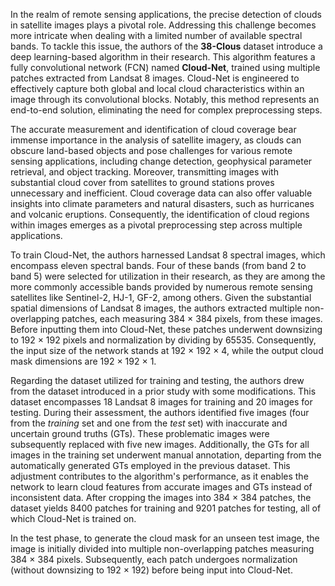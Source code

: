 In the realm of remote sensing applications, the precise detection of clouds in satellite images plays a pivotal role. Addressing this challenge becomes more intricate when dealing with a limited number of available spectral bands. To tackle this issue, the authors of the **38-Clous** dataset introduce a deep learning-based algorithm in their research. This algorithm features a fully convolutional network (FCN) named **Cloud-Net**, trained using multiple patches extracted from Landsat 8 images. Cloud-Net is engineered to effectively capture both global and local cloud characteristics within an image through its convolutional blocks. Notably, this method represents an end-to-end solution, eliminating the need for complex preprocessing steps.

The accurate measurement and identification of cloud coverage bear immense importance in the analysis of satellite imagery, as clouds can obscure land-based objects and pose challenges for various remote sensing applications, including change detection, geophysical parameter retrieval, and object tracking. Moreover, transmitting images with substantial cloud cover from satellites to ground stations proves unnecessary and inefficient. Cloud coverage data can also offer valuable insights into climate parameters and natural disasters, such as hurricanes and volcanic eruptions. Consequently, the identification of cloud regions within images emerges as a pivotal preprocessing step across multiple applications.

To train Cloud-Net, the authors harnessed Landsat 8 spectral images, which encompass eleven spectral bands. Four of these bands (from band 2 to band 5) were selected for utilization in their research, as they are among the more commonly accessible bands provided by numerous remote sensing satellites like Sentinel-2, HJ-1, GF-2, among others. Given the substantial spatial dimensions of Landsat 8 images, the authors extracted multiple non-overlapping patches, each measuring 384 × 384 pixels, from these images. Before inputting them into Cloud-Net, these patches underwent downsizing to 192 × 192 pixels and normalization by dividing by 65535. Consequently, the input size of the network stands at 192 × 192 × 4, while the output cloud mask dimensions are 192 × 192 × 1.

Regarding the dataset utilized for training and testing, the authors drew from the dataset introduced in a prior study with some modifications. This dataset encompasses 18 Landsat 8 images for training and 20 images for testing. During their assessment, the authors identified five images (four from the _training_ set and one from the _test_ set) with inaccurate and uncertain ground truths (GTs). These problematic images were subsequently replaced with five new images. Additionally, the GTs for all images in the training set underwent manual annotation, departing from the automatically generated GTs employed in the previous dataset. This adjustment contributes to the algorithm's performance, as it enables the network to learn cloud features from accurate images and GTs instead of inconsistent data. After cropping the images into 384 × 384 patches, the dataset yields 8400 patches for training and 9201 patches for testing, all of which Cloud-Net is trained on.

In the test phase, to generate the cloud mask for an unseen test image, the image is initially divided into multiple non-overlapping patches measuring 384 × 384 pixels. Subsequently, each patch undergoes normalization (without downsizing to 192 × 192) before being input into Cloud-Net.
